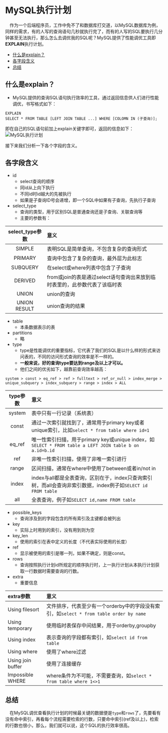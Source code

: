 # MySQL执行计划

&emsp;作为一个后端程序员，工作中免不了和数据库打交道，以MySQL数据库为例，同样的需求，有的人写的查询语句几秒就执行完了，而有的人写的SQL要执行几分钟甚至无法执行，那么怎么去调优我的SQL呢？MySQL提供了性能调优工具即**EXPLAIN**执行计划。

<!-- TOC -->

- [什么是explain？](#什么是explain)
- [各字段含义](#各字段含义)
- [总结](#总结)

<!-- /TOC -->

## 什么是explain？

- MySQL提供的查询SQL语句执行效率的工具，通过返回信息供人们进行性能调优，书写格式如下：

```
EXPLAIN
SELECT * FROM TABLE [LEFT JOIN TABLE ...] WHERE [COLOMN IN (子查询)];
```
即在自己的SQL语句前加上explain关键字即可，返回的信息如下：
![MySQL执行计划](https://img-blog.csdnimg.cn/20200515203836680.png?x-oss-process=image/watermark,type_ZmFuZ3poZW5naGVpdGk,shadow_10,text_aHR0cHM6Ly9ibG9nLmNzZG4ubmV0L3FxXzM1NjIxNDk0,size_16,color_FFFFFF,t_70)

接下来我们分析一下各个字段的含义。

## 各字段含义

- id
  - select查询的顺序
  - 同id从上向下执行
  - 不同id时id越大的先被执行
  - 如果是子查询ID号会递增，即一个SQL中如果有子查询，先执行子查询
- select_type
  - 查询的类型，用于区别SQL是普通查询还是子查询、关联查询等
  - 主要的参数有：

|select_type参数|意义|
|:-:|:--|
|SIMPLE|表明SQL是简单查询，不包含复杂的查询形式|
|PRIMARY|查询中包含了复杂的查询，最外层为此标志|
|SUBQUERY|在select或where列表中包含了子查询|
|DERIVED|from或join的表是通过select语句查询出来放到临时表里的，此参数代表了该临时表|
|UNION|union的查询|
|UNION RESULT|union查询的结果|

- table
  - 本条数据表示的表
- partitions
  - 略
- type
  - type是性能调优的重要指标，它代表了我们的SQL是以什么样的形式来访问表的，不同的访问形式查询的效率是不一样的。
  - **一般来说，好的查询type要达到range及以上才可以。**
  - 他们之间的优劣如下，越靠前查询效率越高：
  
```
system > const > eq_ref > ref > fulltext > ref_or_null > index_merge > unique_subquery > index_subquery > range > index > ALL
```
|type参数|意义|
|:-:|:--|
|system|表中只有一行记录（系统表）|
|const|通过一次索引就找到了，通常用于primary key或者unique索引，比如`select * from table where id=1`|
|eq_ref|唯一性索引扫描，用于primary key或unique index，如`SELECT * FROM table a LEFT JOIN table b on a.id=b.id`|
|ref|非唯一性索引扫描，使用了非唯一索引进行|
|range|区间扫描，通常在where中使用了between或者in/not in|
|index|index与all都是全表查询，区别在于，index只查询索引树，而all会查询非索引数据，index例子如`SELECT id FROM table`|
|all|全表查询，例子如`SELECT id,name FROM table`|

- possible_keys
  - 查询涉及到的字段包含的所有索引及主键都会被列出
- key
  - 实际上时用到的索引，没有用到则为空
- key_len
  - 使用的索引在表中定义的长度（不代表实际使用的长度）
- ref
  - 显示被使用的索引是哪一列，如果不确定，则是const。
- rows
  - 查询按照执行计划id所规定的顺序执行时，上一执行计划从本执行计划获取一行数据时需要查询的行数。
- extra
  - 重要信息

|extra参数|意义|
|:--|:--|
|Using filesort|文件排序，代表至少有一个orderby中的字段没有索引，如`select * from table order by name`|
|Using temporary|使用临时表保存中间结果，用于orderby,groupby|
|Using index|表示查询的字段都有索引，如`select id from table`|
|Using where|使用了where过滤|
|Using join buffer|使用了连接缓存|
|Impossible WHERE|where条件为不可能，不需要查询，如`select * from table where 1<>1`|

## 总结

&emsp;在MySQL调优查看执行计划的时候最关键的数据便是`type`和`rows`了，先要看有没有命中索引，再看每个流程需要检索的行数，只要命中索引(ref及以上)，检索的行数也很小，那么，我们就可以说，这个SQL的执行效率很高。

  












